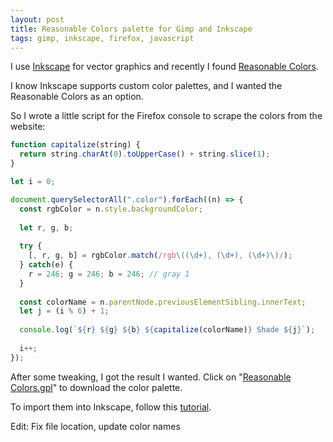 ```yaml
---
layout: post
title: Reasonable Colors palette for Gimp and Inkscape
tags: gimp, inkscape, firefox, javascript
---
```


I use [Inkscape](https://inkscape.org/) for vector graphics and recently I found [Reasonable Colors](https://reasonable.work/colors).

I know Inkscape supports custom color palettes, and I wanted the Reasonable Colors as an option.

So I wrote a little script for the Firefox console to scrape the colors from the website:

```javascript
function capitalize(string) {
  return string.charAt(0).toUpperCase() + string.slice(1);
}

let i = 0;

document.querySelectorAll(".color").forEach((n) => {
  const rgbColor = n.style.backgroundColor;
  
  let r, g, b;
  
  try {
    [, r, g, b] = rgbColor.match(/rgb\((\d+), (\d+), (\d+)\)/);
  } catch(e) {
    r = 246; g = 246; b = 246; // gray 1
  } 
  
  const colorName = n.parentNode.previousElementSibling.innerText;
  let j = (i % 6) + 1;
  
  console.log(`${r} ${g} ${b} ${capitalize(colorName)} Shade ${j}`);
  
  i++;
});
```

After some tweaking, I got the result I wanted. Click on "[Reasonable Colors.gpl](https://raw.githubusercontent.com/ikem-krueger/ikem-krueger.github.io/master/_files/Reasonable%20Colors/Reasonable%20Colors.gpl)" to download the color palette.

To import them into Inkscape, follow this [tutorial](https://daviesmediadesign.com/how-to-import-palettes-into-inkscape/).

Edit: Fix file location, update color names
